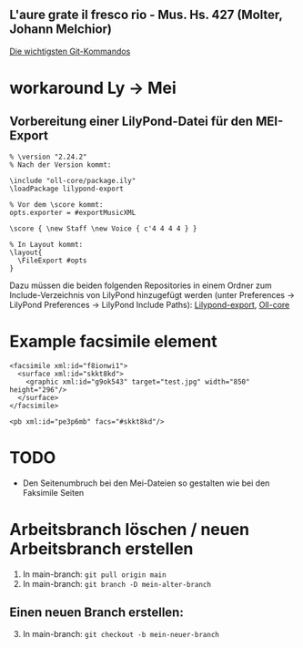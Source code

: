 ## L'aure grate il fresco rio - Mus. Hs. 427 (Molter, Johann Melchior)

[Die wichtigsten Git-Kommandos](https://thomas-leister.de/git-fuer-einsteiger/)

# workaround Ly -> Mei
## Vorbereitung einer LilyPond-Datei für den MEI-Export
```
% \version "2.24.2"
% Nach der Version kommt:

\include "oll-core/package.ily"
\loadPackage lilypond-export

% Vor dem \score kommt:
opts.exporter = #exportMusicXML

\score { \new Staff \new Voice { c'4 4 4 4 } } 

% In Layout kommt:
\layout{
  \FileExport #opts
}
```
Dazu müssen die beiden folgenden Repositories in einem Ordner zum Include-Verzeichnis von LilyPond hinzugefügt werden (unter Preferences -> LilyPond Preferences -> LilyPond Include Paths): [Lilypond-export](https://github.com/openlilylib/lilypond-export), [Oll-core](https://github.com/openlilylib/oll-core)

# Example facsimile element
```
<facsimile xml:id="f8ionwi1">
  <surface xml:id="skkt8kd">
    <graphic xml:id="g9ok543" target="test.jpg" width="850" height="296"/>
  </surface>
</facsimile>
```

```
<pb xml:id="pe3p6mb" facs="#skkt8kd"/>
```

# TODO
- Den Seitenumbruch bei den Mei-Dateien so gestalten wie bei den Faksimile Seiten


# Arbeitsbranch löschen / neuen Arbeitsbranch erstellen

1. In main-branch: `git pull origin main`
2. In main-branch: `git branch -D mein-alter-branch`

## Einen neuen Branch erstellen:
3. In main-branch: `git checkout -b mein-neuer-branch`
